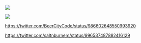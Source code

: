 ![](https://i.imgur.com/KUhgiCZ.png)

![](https://i.imgur.com/0bKmWQQ.png)

https://twitter.com/BeerCityCode/status/986602648550993920

https://twitter.com/saltnburnem/status/996537487882416129

